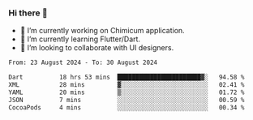 ### Hi there 👋

<!--
**devcat37/devcat37** is a ✨ _special_ ✨ repository because its `README.md` (this file) appears on your GitHub profile.-->


- 🔭 I’m currently working on Chimicum application.
- 🌱 I’m currently learning Flutter/Dart.
- 👯 I’m looking to collaborate with UI designers.
<!-- - 🤔 I’m looking for help with ... -->

<!--START_SECTION:waka-->

```txt
From: 23 August 2024 - To: 30 August 2024

Dart          18 hrs 53 mins  ███████████████████████▓░   94.58 %
XML           28 mins         ▓░░░░░░░░░░░░░░░░░░░░░░░░   02.41 %
YAML          20 mins         ▒░░░░░░░░░░░░░░░░░░░░░░░░   01.72 %
JSON          7 mins          ░░░░░░░░░░░░░░░░░░░░░░░░░   00.59 %
CocoaPods     4 mins          ░░░░░░░░░░░░░░░░░░░░░░░░░   00.34 %
```

<!--END_SECTION:waka-->
